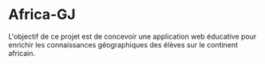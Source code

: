 # Africa-GJ
L'objectif de ce projet est de concevoir une application web éducative pour enrichir les connaissances géographiques des élèves sur le continent africain.
